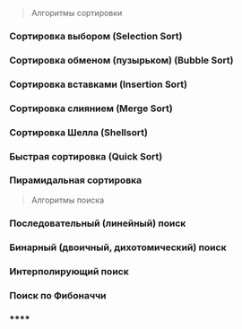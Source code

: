 > Алгоритмы сортировки
### **Сортировка выбором (Selection Sort)**



### **Сортировка обменом (пузырьком) (Bubble Sort)**


### **Сортировка вставками (Insertion Sort)**


### **Сортировка слиянием (Merge Sort)**


### **Сортировка Шелла (Shellsort)**


### **Быстрая сортировка (Quick Sort)**


### **Пирамидальная сортировка**


> Алгоритмы поиска


### **Последовательный (линейный) поиск**


### **Бинарный (двоичный, дихотомический) поиск**


### **Интерполирующий поиск**



### **Поиск по Фибоначчи**



### ****

